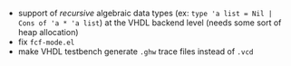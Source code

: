 - support of _recursive_ algebraic data types (ex: `type 'a list = Nil | Cons of 'a * 'a list`) at the
  VHDL backend level (needs some sort of heap allocation)
- fix `fcf-mode.el`
- make VHDL testbench generate `.ghw` trace files instead of `.vcd`
